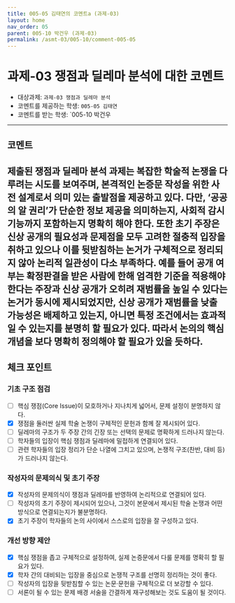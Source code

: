 ```yaml
---
title: 005-05 김태연의 코멘트a (과제-03) 
layout: home
nav_order: 05
parent: 005-10 박건우 (과제-03)
permalink: /asmt-03/005-10/comment-005-05
---
```


# 과제-03 쟁점과 딜레마 분석에 대한 코멘트

- 대상과제: `과제-03 쟁점과 딜레마 분석`
- 코멘트를 제공하는 학생: `005-05 김태연` 
- 코멘트를 받는 학생: `005-10 박건우 

---

## 코멘트

제출된 쟁점과 딜레마 분석 과제는 복잡한 학술적 논쟁을 다루려는 시도를 보여주며, 본격적인 논증문 작성을 위한 사전 설계로서 의미 있는 출발점을 제공하고 있다. 다만, ‘공공의 알 권리’가 단순한 정보 제공을 의미하는지, 사회적 감시 기능까지 포함하는지 명확히 해야 한다. 또한 초기 주장은 신상 공개의 필요성과 문제점을 모두 고려한 절충적 입장을 취하고 있으나 이를 뒷받침하는 논거가 구체적으로 정리되지 않아 논리적 일관성이 다소 부족하다. 예를 들어 공개 여부는 확정판결을 받은 사람에 한해 엄격한 기준을 적용해야 한다는 주장과 신상 공개가 오히려 재범률을 높일 수 있다는 논거가 동시에 제시되었지만, 신상 공개가 재범률을 낮출 가능성은 배제하고 있는지, 아니면 특정 조건에서는 효과적일 수 있는지를 분명히 할 필요가 있다. 따라서 논의의 핵심 개념을 보다 명확히 정의해야 할 필요가 있을 듯하다.
---

## 체크 포인트

### **기초 구조 점검**
- [ ] 핵심 쟁점(Core Issue)이 모호하거나 지나치게 넓어서, 문제 설정이 분명하지 않다.
- [x] 쟁점을 둘러싼 실제 학술 논쟁이 구체적인 문헌과 함께 잘 제시되어 있다.
- [ ] 딜레마의 구조가 두 주장 간의 긴장 또는 선택의 문제로 명확하게 드러나지 않는다.
- [ ] 학자들의 입장이 핵심 쟁점과 딜레마에 밀접하게 연결되어 있다.
- [ ] 관련 학자들의 입장 정리가 단순 나열에 그치고 있으며, 논쟁적 구조(찬반, 대비 등)가 드러나지 않는다.

### **작성자의 문제의식 및 초기 주장**
- [x] 작성자의 문제의식이 쟁점과 딜레마를 반영하여 논리적으로 연결되어 있다.
- [ ] 작성자의 초기 주장이 제시되어 있으나, 그것이 본문에서 제시된 학술 논쟁과 어떤 방식으로 연결되는지가 불분명하다.
- [x] 초기 주장이 학자들의 논의 사이에서 스스로의 입장을 잘 구성하고 있다.

### **개선 방향 제안**
- [x] 핵심 쟁점을 좁고 구체적으로 설정하여, 실제 논증문에서 다룰 문제를 명확히 할 필요가 있다.
- [x] 학자 간의 대비되는 입장을 중심으로 논쟁적 구조를 선명히 정리하는 것이 좋다.
- [ ] 작성자의 입장을 뒷받침할 수 있는 논문·문헌을 구체적으로 더 보강할 수 있다.
- [ ] 서론이 될 수 있는 문제 배경 서술을 간결하게 재구성해보는 것도 도움이 될 것이다.
